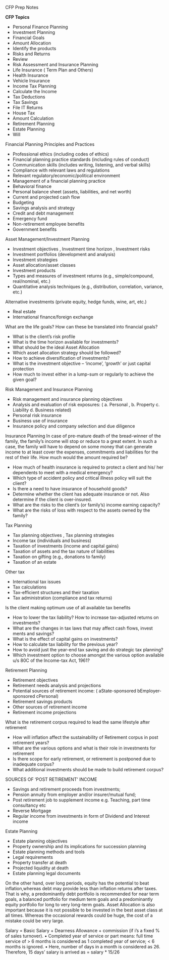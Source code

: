 CFP Prep Notes


**CFP Topics**
* Personal Finance Planning
* Investment Planning
* Financial Goals
* Amount Allocation
* Identify the products
* Risks and Returns
* Review
* Risk Assessment and Insurance Planning
* Life Insurance ( Term Plan and Others)
* Health Insurance
* Vehicle Insurance
* Income Tax Planning
* Calculate the Income
* Tax Deductions
* Tax Savings
* File IT Returns
* House Tax
* Amount Calculation
* Retirement Planning
* Estate Planning
* Will

Financial Planning Principles and Practices
- Professional ethics (including codes of ethics)
- Financial planning practice standards (including rules of conduct)
- Communication skills (includes writing, listening, and verbal skills)
- Compliance with relevant laws and regulations
- Relevant regulatory/economic/political environment
- Management of a financial planning practice
- Behavioral finance
- Personal balance sheet (assets, liabilities, and net worth)
- Current and projected cash flow
- Budgeting
- Savings analysis and strategy
- Credit and debt management
- Emergency fund
- Non-retirement employee benefits
- Government benefits

Asset Management/Investment Planning
- Investment objectives , Investment time horizon , Investment risks
- Investment portfolios (development and analysis)
- Investment strategies
- Asset allocation/asset classes
- Investment products
- Types and measures of investment returns (e.g., simple/compound, real/nominal, etc.)
- Quantitative analysis techniques (e.g., distribution, correlation, variance, etc.)

Alternative investments (private equity, hedge funds, wine, art, etc.)
- Real estate
- International finance/foreign exchange

What are the life goals? How can these be translated into financial goals?
- What is the client’s risk profile
- What is the time horizon available for investments?
- What should be the ideal Asset Allocation
- Which asset allocation strategy should be followed?
- How to achieve diversification of investments?
- What is the investment objective – ‘income’, ‘growth’ or just capital protection
- How much to invest either in a lump-sum or regularly to achieve the given goal?

Risk Management and Insurance Planning
- Risk management and insurance planning objectives
- Analysis and evaluation of risk exposures: ( a. Personal , b. Property c. Liability d. Business related)
- Personal risk insurance
- Business use of insurance
- Insurance policy and company selection and due diligence

Insurance Planning
In case of pre-mature death of the bread-winner of the family, the family’s income will stop or reduce to a great extent.
In such a case, the family will have to depend on some money that can generate income to at least cover the expenses, commitments and liabilities for the rest of their life. How much would the amount required be?
- How much of health insurance is required to protect a client and his/ her dependents to meet with a medical emergency?
- Which type of accident policy and critical illness policy will suit the client?
- Is there a need to have insurance of household goods?
- Determine whether the client has adequate insurance or not. Also determine if the client is over-insured.
- What are the risks to the client’s (or family’s) income earning capacity?
- What are the risks of loss with respect to the assets owned by the family?

Tax Planning
- Tax planning objectives , Tax planning strategies
- Income tax (individuals and business)
- Taxation of investments (income and capital gains)
- Taxation of assets and the tax nature of liabilities
- Taxation on gifting (e.g., donations to family)
- Taxation of an estate

Other tax
- International tax issues
- Tax calculations
- Tax-efficient structures and their taxation
- Tax administration (compliance and tax returns)

Is the client making optimum use of all available tax benefits
- How to lower the tax liability? How to increase tax-adjusted returns on investments?
- What are the changes in tax laws that may affect cash flows, invest ments and savings?
- What is the effect of capital gains on investments?
- How to calculate tax liability for the previous year?
- How to avoid just the year-end tax saving and do strategic tax planning?
- Which investment option to choose amongst the various option available u/s 80C of the Income-tax Act, 1961?

Retirement Planning
- Retirement objectives
- Retirement needs analysis and projections
- Potential sources of retirement income: ( aState-sponsored bEmployer-sponsored cPersonal)
- Retirement savings products
- Other sources of retirement income
- Retirement income projections

What is the retirement corpus required to lead the same lifestyle after retirement
- How will inflation affect the sustainability of Retirement corpus in post retirement years?
- What are the various options and what is their role in investments for retirement
- Is there scope for early retirement, or retirement is postponed due to inadequate corpus?
- What additional investments should be made to build retirement corpus?

SOURCES OF ‘POST RETIREMENT’ INCOME
- Savings and retirement proceeds from investments;
- Pension annuity from employer and/or insurer/mutual fund;
- Post retirement job to supplement income e.g. Teaching, part time consultancy etc
- Reverse Mortgage
- Regular income from investments in form of Dividend and Interest income

Estate Planning
- Estate planning objectives
- Property ownership and its implications for succession planning
- Estate planning methods and tools
- Legal requirements
- Property transfer at death
- Projected liquidity at death
- Estate planning legal documents

On the other hand, over long periods, equity has the potential to beat inflation,whereas debt may provide less than inflation returns after taxes.
That is why, a predominantly debt portfolio is recommended for near term goals, a balanced portfolio for medium term goals and a predominantly equity portfolio for long to very long-term goals.
Asset Allocation is also important because it is not possible to be invested in the best asset class at all times. Whereas the occasional rewards could be huge, the cost of a mistake could be very large.

Salary = Basic Salary + Dearness Allowance + commission (if i’s a fixed % of sales turnover).
• Completed year of service or part means: full time service of > 6 months is considered as 1 completed year of service; < 6 months is ignored.
• Here, number of days in a month is considered as 26. Therefore, 15 days’ salary is arrived as = salary * 15/26
